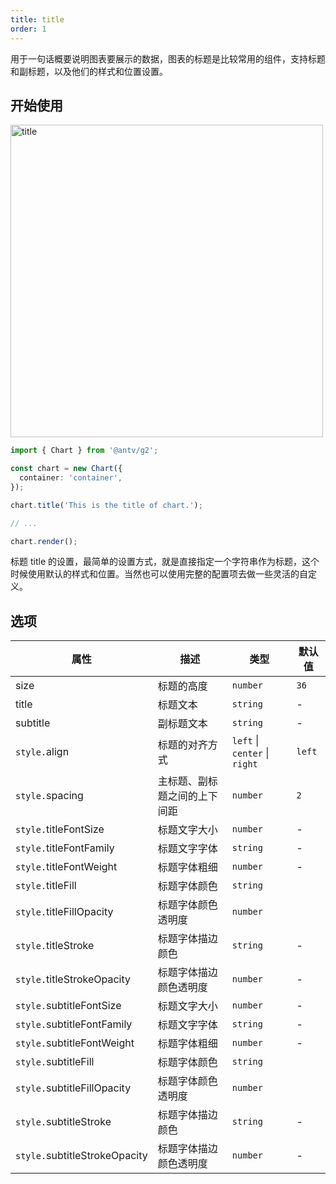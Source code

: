 ```yaml
---
title: title
order: 1
---
```


用于一句话概要说明图表要展示的数据，图表的标题是比较常用的组件，支持标题和副标题，以及他们的样式和位置设置。

## 开始使用

<img alt="title" src="https://mdn.alipayobjects.com/huamei_qa8qxu/afts/img/A*_uibQJk2OqcAAAAAAAAAAAAADmJ7AQ/fmt.webp" width="500" />

```ts
import { Chart } from '@antv/g2';

const chart = new Chart({
  container: 'container',
});

chart.title('This is the title of chart.');

// ...

chart.render();
```

标题 title 的设置，最简单的设置方式，就是直接指定一个字符串作为标题，这个时候使用默认的样式和位置。当然也可以使用完整的配置项去做一些灵活的自定义。

## 选项

| 属性                          | 描述                         | 类型                          | 默认值 |
| ----------------------------- | ---------------------------- | ----------------------------- | ------ |
| size                          | 标题的高度                   | `number`                      | `36`   |
| title                         | 标题文本                     | `string`                      | -      |
| subtitle                      | 副标题文本                   | `string`                      | -      |
| `style.`align                 | 标题的对齐方式               | `left` \| `center` \| `right` | `left` |
| `style.`spacing               | 主标题、副标题之间的上下间距 | `number`                      | `2`    |
| `style.`titleFontSize         | 标题文字大小                 | `number`                      | -      |
| `style.`titleFontFamily       | 标题文字字体                 | `string`                      | -      |
| `style.`titleFontWeight       | 标题字体粗细                 | `number`                      | -      |
| `style.`titleFill             | 标题字体颜色                 | `string`                      |
| `style.`titleFillOpacity      | 标题字体颜色透明度           | `number`                      |
| `style.`titleStroke           | 标题字体描边颜色             | `string`                      | -      |
| `style.`titleStrokeOpacity    | 标题字体描边颜色透明度       | `number`                      | -      |
| `style.`subtitleFontSize      | 标题文字大小                 | `number`                      | -      |
| `style.`subtitleFontFamily    | 标题文字字体                 | `string`                      | -      |
| `style.`subtitleFontWeight    | 标题字体粗细                 | `number`                      | -      |
| `style.`subtitleFill          | 标题字体颜色                 | `string`                      |
| `style.`subtitleFillOpacity   | 标题字体颜色透明度           | `number`                      |
| `style.`subtitleStroke        | 标题字体描边颜色             | `string`                      | -      |
| `style.`subtitleStrokeOpacity | 标题字体描边颜色透明度       | `number`                      | -      |
